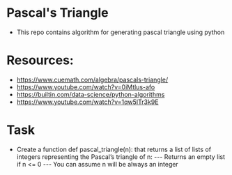 # Pascal's Triangle
- This repo contains algorithm for generating pascal triangle using python

# Resources:
- https://www.cuemath.com/algebra/pascals-triangle/
- https://www.youtube.com/watch?v=0iMtlus-afo
- https://builtin.com/data-science/python-algorithms
- https://www.youtube.com/watch?v=1qw5ITr3k9E

# Task
- Create a function def pascal_triangle(n): that returns a list of lists of integers representing the Pascal’s triangle of n:
--- Returns an empty list if n <= 0
--- You can assume n will be always an integer
